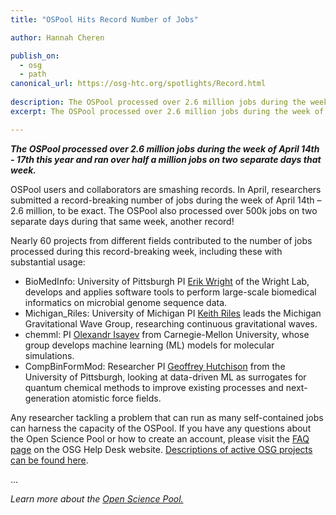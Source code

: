 ```yaml
---
title: "OSPool Hits Record Number of Jobs"

author: Hannah Cheren

publish_on:
  - osg
  - path
canonical_url: https://osg-htc.org/spotlights/Record.html
  
description: The OSPool processed over 2.6 million jobs during the week of April 14th - 17th this year and ran over half a million jobs on two separate days that week.
excerpt: The OSPool processed over 2.6 million jobs during the week of April 14th - 17th this year and ran over half a million jobs on two separate days that week.

---
```

  ***The OSPool processed over 2.6 million jobs during the week of April 14th - 17th this year and ran over half a million jobs on two separate days that week.***
  
  OSPool users and collaborators are smashing records. In April, researchers submitted a record-breaking number of jobs during the week of April 14th – 2.6 million, to be exact. The OSPool also processed over 500k jobs on two separate days during that same week, another record! 

  Nearly 60 projects from different fields contributed to the number of jobs processed during this record-breaking week, including these with substantial usage:
  - BioMedInfo: University of Pittsburgh PI [Erik Wright](https://www.wrightlabscience.com/p/index.html) of the Wright Lab, develops and applies software tools to perform large-scale biomedical informatics on microbial genome sequence data. 
  - Michigan_Riles: University of Michigan PI [Keith Riles](https://gallatin.physics.lsa.umich.edu/~keithr/) leads the Michigan Gravitational Wave Group, researching continuous gravitational waves.
  - chemml: PI [Olexandr Isayev](https://www.cmu.edu/chemistry/people/faculty/isayev.html) from Carnegie-Mellon University, whose group develops machine learning (ML) models for molecular simulations.
  - CompBinFormMod: Researcher PI  [Geoffrey Hutchison](https://hutchisonlab.org/) from the University of Pittsburgh, looking at data-driven ML as surrogates for quantum chemical methods to improve existing processes and next-generation atomistic force fields.

  Any researcher tackling a problem that can run as many self-contained jobs can harness the capacity of the OSPool.  If you have any questions about the Open Science Pool or how to create an account, please visit the [FAQ page](https://support.opensciencegrid.org/support/solutions/articles/5000634384-frequently-asked-questions) on the OSG Help Desk website. [Descriptions of active OSG projects can be found here](https://opensciencegrid.org/projects.html).

...

*Learn more about the [Open Science Pool.](https://osg-htc.org/services/open_science_pool.html)*
